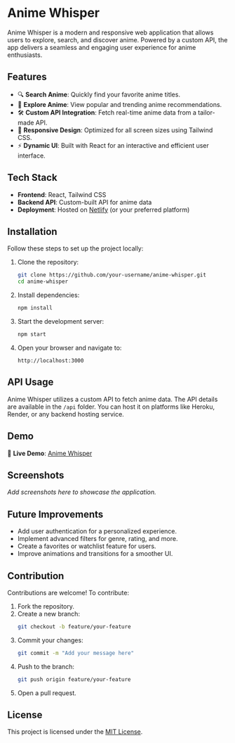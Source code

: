 # Anime Whisper

Anime Whisper is a modern and responsive web application that allows users to explore, search, and discover anime. Powered by a custom API, the app delivers a seamless and engaging user experience for anime enthusiasts.

## Features

- 🔍 **Search Anime**: Quickly find your favorite anime titles.
- 🌟 **Explore Anime**: View popular and trending anime recommendations.
- 🛠️ **Custom API Integration**: Fetch real-time anime data from a tailor-made API.
- 📱 **Responsive Design**: Optimized for all screen sizes using Tailwind CSS.
- ⚡ **Dynamic UI**: Built with React for an interactive and efficient user interface.

## Tech Stack

- **Frontend**: React, Tailwind CSS
- **Backend API**: Custom-built API for anime data
- **Deployment**: Hosted on [Netlify](https://netlify.com) (or your preferred platform)

## Installation

Follow these steps to set up the project locally:

1. Clone the repository:

   ```bash
   git clone https://github.com/your-username/anime-whisper.git
   cd anime-whisper
   ```

2. Install dependencies:

   ```bash
   npm install
   ```

3. Start the development server:

   ```bash
   npm start
   ```

4. Open your browser and navigate to:
   ```
   http://localhost:3000
   ```

## API Usage

Anime Whisper utilizes a custom API to fetch anime data. The API details are available in the `/api` folder. You can host it on platforms like Heroku, Render, or any backend hosting service.

## Demo

🎥 **Live Demo**: [Anime Whisper](https://your-live-demo-link.com)

## Screenshots

_Add screenshots here to showcase the application._

## Future Improvements

- Add user authentication for a personalized experience.
- Implement advanced filters for genre, rating, and more.
- Create a favorites or watchlist feature for users.
- Improve animations and transitions for a smoother UI.

## Contribution

Contributions are welcome! To contribute:

1. Fork the repository.
2. Create a new branch:
   ```bash
   git checkout -b feature/your-feature
   ```
3. Commit your changes:
   ```bash
   git commit -m "Add your message here"
   ```
4. Push to the branch:
   ```bash
   git push origin feature/your-feature
   ```
5. Open a pull request.

## License

This project is licensed under the [MIT License](LICENSE).

